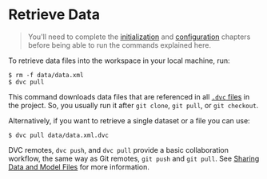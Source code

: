 # Retrieve Data

> You'll need to complete the
> [initialization](/doc/tutorials/get-started/initialize) and
> [configuration](/doc/tutorials/get-started/configure) chapters before being
> able to run the commands explained here.

To retrieve data files into the <abbr>workspace</abbr> in your local machine,
run:

```dvc
$ rm -f data/data.xml
$ dvc pull
```

This command downloads data files that are referenced in all
[`.dvc` files](/doc/user-guide/dvc-file-format) in the <abbr>project</abbr>. So,
you usually run it after `git clone`, `git pull`, or `git checkout`.

Alternatively, if you want to retrieve a single dataset or a file you can use:

```dvc
$ dvc pull data/data.xml.dvc
```

DVC remotes, `dvc push`, and `dvc pull` provide a basic collaboration workflow,
the same way as Git remotes, `git push` and `git pull`. See
[Sharing Data and Model Files](/doc/use-cases/sharing-data-and-model-files) for
more information.
